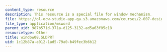 ```yaml
---
content_type: resource
description: This resource is a special file for window mechanism.
file: https://ol-ocw-studio-app-qa.s3.amazonaws.com/courses/2-007-design-and-manufacturing-i-spring-2009/1c12b87aa0121ad579a0b49fec3b6b12_window08.SLDPRT
file_type: application/msword
parent_uid: 987b571d-371a-d125-3132-ad5a63f05c18
resourcetype: Other
title: window08.SLDPRT
uid: 1c12b87a-a012-1ad5-79a0-b49fec3b6b12
---
```

